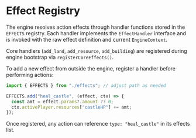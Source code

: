 # Effect Registry

The engine resolves action effects through handler functions stored in the `EFFECTS` registry.
Each handler implements the `EffectHandler` interface and is invoked with the raw effect
definition and current `EngineContext`.

Core handlers (`add_land`, `add_resource`, `add_building`) are registered during engine
bootstrap via `registerCoreEffects()`.

To add a new effect from outside the engine, register a handler before performing actions:

```ts
import { EFFECTS } from "./effects"; // adjust path as needed

EFFECTS.add("heal_castle", (effect, ctx) => {
  const amt = effect.params?.amount ?? 0;
  ctx.activePlayer.resources["castleHP"] += amt;
});
```

Once registered, any action can reference `type: "heal_castle"` in its effects list.
